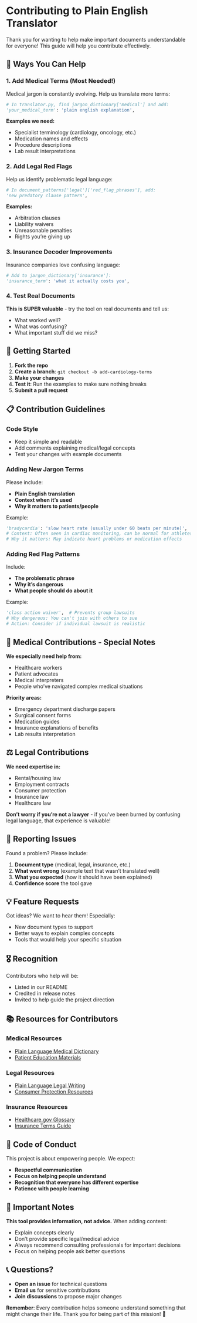# Contributing to Plain English Translator

Thank you for wanting to help make important documents understandable for everyone! This guide will help you contribute effectively.

## 🎯 Ways You Can Help

### 1. Add Medical Terms (Most Needed!)

Medical jargon is constantly evolving. Help us translate more terms:

```python
# In translator.py, find jargon_dictionary['medical'] and add:
'your_medical_term': 'plain english explanation',
```

**Examples we need:**

- Specialist terminology (cardiology, oncology, etc.)
- Medication names and effects
- Procedure descriptions
- Lab result interpretations

### 2. Add Legal Red Flags

Help us identify problematic legal language:

```python
# In document_patterns['legal']['red_flag_phrases'], add:
'new predatory clause pattern',
```

**Examples:**

- Arbitration clauses
- Liability waivers
- Unreasonable penalties
- Rights you’re giving up

### 3. Insurance Decoder Improvements

Insurance companies love confusing language:

```python
# Add to jargon_dictionary['insurance']:
'insurance_term': 'what it actually costs you',
```

### 4. Test Real Documents

**This is SUPER valuable** - try the tool on real documents and tell us:

- What worked well?
- What was confusing?
- What important stuff did we miss?

## 🚀 Getting Started

1. **Fork the repo**
1. **Create a branch**: `git checkout -b add-cardiology-terms`
1. **Make your changes**
1. **Test it**: Run the examples to make sure nothing breaks
1. **Submit a pull request**

## 📋 Contribution Guidelines

### Code Style

- Keep it simple and readable
- Add comments explaining medical/legal concepts
- Test your changes with example documents

### Adding New Jargon Terms

Please include:

- **Plain English translation**
- **Context when it’s used**
- **Why it matters to patients/people**

Example:

```python
'bradycardia': 'slow heart rate (usually under 60 beats per minute)',
# Context: Often seen in cardiac monitoring, can be normal for athletes
# Why it matters: May indicate heart problems or medication effects
```

### Adding Red Flag Patterns

Include:

- **The problematic phrase**
- **Why it’s dangerous**
- **What people should do about it**

Example:

```python
'class action waiver',  # Prevents group lawsuits
# Why dangerous: You can't join with others to sue
# Action: Consider if individual lawsuit is realistic
```

## 🏥 Medical Contributions - Special Notes

**We especially need help from:**

- Healthcare workers
- Patient advocates
- Medical interpreters
- People who’ve navigated complex medical situations

**Priority areas:**

- Emergency department discharge papers
- Surgical consent forms
- Medication guides
- Insurance explanations of benefits
- Lab results interpretation

## ⚖️ Legal Contributions

**We need expertise in:**

- Rental/housing law
- Employment contracts
- Consumer protection
- Insurance law
- Healthcare law

**Don’t worry if you’re not a lawyer** - if you’ve been burned by confusing legal language, that experience is valuable!

## 🐛 Reporting Issues

Found a problem? Please include:

1. **Document type** (medical, legal, insurance, etc.)
1. **What went wrong** (example text that wasn’t translated well)
1. **What you expected** (how it should have been explained)
1. **Confidence score** the tool gave

## 💡 Feature Requests

Got ideas? We want to hear them! Especially:

- New document types to support
- Better ways to explain complex concepts
- Tools that would help your specific situation

## 🎖️ Recognition

Contributors who help will be:

- Listed in our README
- Credited in release notes
- Invited to help guide the project direction

## 📚 Resources for Contributors

### Medical Resources

- [Plain Language Medical Dictionary](https://medlineplus.gov/definitions.html)
- [Patient Education Materials](https://www.ahrq.gov/patients-consumers/patient-involvement/index.html)

### Legal Resources

- [Plain Language Legal Writing](https://www.plainlanguage.gov/law/)
- [Consumer Protection Resources](https://www.consumer.gov/)

### Insurance Resources

- [Healthcare.gov Glossary](https://www.healthcare.gov/glossary/)
- [Insurance Terms Guide](https://www.naic.org/consumer_glossary.htm)

## 🤝 Code of Conduct

This project is about empowering people. We expect:

- **Respectful communication**
- **Focus on helping people understand**
- **Recognition that everyone has different expertise**
- **Patience with people learning**

## 🚨 Important Notes

**This tool provides information, not advice.** When adding content:

- Explain concepts clearly
- Don’t provide specific legal/medical advice
- Always recommend consulting professionals for important decisions
- Focus on helping people ask better questions

## 📞 Questions?

- **Open an issue** for technical questions
- **Email us** for sensitive contributions
- **Join discussions** to propose major changes

**Remember**: Every contribution helps someone understand something that might change their life. Thank you for being part of this mission! 🎉
